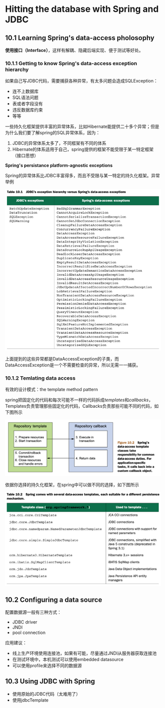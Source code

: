 # Hitting the database with Spring and JDBC

## 10.1 Learning Spring's data-access pholosophy

**使用接口（Interface）**，这样有解耦、隐藏后端实现、便于测试等好处。

### 10.1.1 Getting to know Spring's data-access exception hierarchy

如果自己写JDBC代码，需要捕获各种异常，有太多问题会造成SQLException：

- 连不上数据库
- SQL语法问题
- 表或者字段没有
- 违反数据库约束
- 等等

一些持久化框架提供丰富的异常体系，比如Hibernate能提供二十多个异常；但是为什么我们要了解spring的SQL异常体系，因为：

1. JDBC的异常体系太多了，不同框架有不同的体系
2. Hibernate的体系适用于自己，spring提供的框架不能受限于某一特定框架（接口思想）

**Spring's persistance platform-agnostic exceptions**

Spring的异常体系比JDBC丰富得多，而且不受限与某一特定的持久化框架。异常举例

![image-20200524175806624](./img/10-01-exceptions.png)

上面提到的这些异常都是DataAccessException的子类，而DataAccessException是一个不需要检查的异常，所以无需一一捕获。

### 10.1.2 Temlating data access

有效的设计模式：the template method pattern

spring把固定化的代码和每次可能不一样的代码拆成*templates*和*callbacks*，Templates负责管理那些固定化的代码，Callbacks负责那些可能不同的代码，如下图所示

![image-20200524181434789](./img/10-02-templatesAndCallbacks.png)

依据你选择的持久化框架，在spring中可以做不同的选择，如下图所示

![image-20200524182201820](./img/10-03-templates.png)

## 10.2 Configuring a data source

配置数据源一般有三种方式：

- JDBC driver
- JNDI
- pool connection

应用建议：

- 线上生产环境使用连接池，如果有可能，尽量通过JNDI从服务器获取连接池
- 在测试环境中，本机测试可以使用embedded datasource
- 可以使用profile来选择不同的数据源

## 10.3 Using JDBC with Spring

- 使用原始的JDBC代码（太难用了）
- 使用jdbcTemplate



